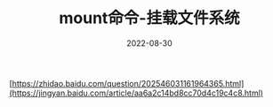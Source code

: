 ﻿---
title: mount命令-挂载文件系统
category:
  - Linux
  - 磁盘管理
tag:
  - 文件系统
  - 挂载
  - 磁盘管理
date: 2022-08-30

---
[https://zhidao.baidu.com/question/202546031161964365.html](https://jingyan.baidu.com/article/aa6a2c14bd8cc70d4c19c4c8.html)

